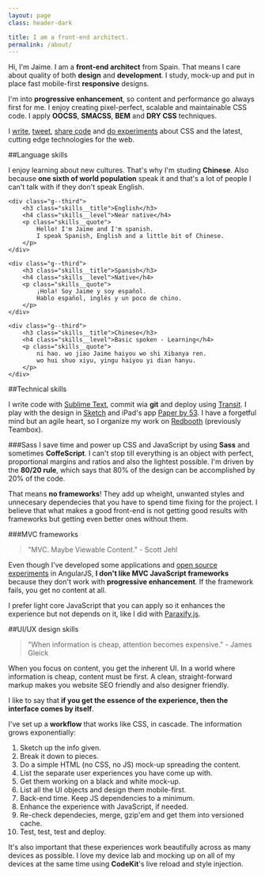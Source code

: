 ```yaml
---
layout: page
class: header-dark

title: I am a front-end architect.
permalink: /about/
---
```


Hi, I'm Jaime. I am a **front-end architect** from Spain. That means I care about quality of both **design** and **development**. I study, mock-up and put in place fast mobile-first **responsive** designs. 

I'm into **progressive enhancement**, so content and performance go always first for me.
I enjoy creating pixel-perfect, scalable and maintainable CSS code. I apply **OOCSS**, **SMACSS**, **BEM** and **DRY CSS** techniques.

I <a href="/">write</a>, <a href="http://twitter.com/{{site.twitter}}">tweet</a>, <a href="http://github.com/{{ site.username }}">share code</a> and <a href="http://codepen.io/{{ site.username }}">do experiments</a> about CSS and the latest, cutting edge technologies for the web.

##Language skills

I enjoy learning about new cultures. That's why I'm studing **Chinese**. Also because **one sixth of world population** speak it and that's a lot of people I can't talk with if they don't speak English.

<div class="grid skills">
	
	<div class="g--third">
		<h3 class="skills__title">English</h3>
		<h4 class="skills__level">Near native</h4>
		<p class="skills__quote">
			Hello! I'm Jaime and I'm spanish.
			I speak Spanish, English and a little bit of Chinese.
		</p>
	</div>

	<div class="g--third">
		<h3 class="skills__title">Spanish</h3>
		<h4 class="skills__level">Native</h4>
		<p class="skills__quote">
			¡Hola! Soy Jaime y soy español.
			Hablo español, inglés y un poco de chino.
		</p>
	</div>

	<div class="g--third">
		<h3 class="skills__title">Chinese</h3>
		<h4 class="skills__level">Basic spoken - Learning</h4>
		<p class="skills__quote">
			ni hao. wo jiao Jaime haiyou wo shi Xibanya ren.
			wo hui shuo xiyu, yingu haiyou yi dian hanyu.
		</p>
	</div>

</div>

##Technical skills

I write code with [Sublime Text](http://www.sublimetext.com/3), commit wia **git** and deploy using [Transit](http://panic.com/transmit/).
I play with the design in [Sketch](http://bohemiancoding.com/sketch/) and iPad's app [Paper by 53](https://www.fiftythree.com/paper).
I have a forgetful mind but an agile heart, so I organize my work on [Redbooth](https://redbooth.com/) (previously Teambox).

###Sass
I save time and power up CSS and JavaScript by using **Sass** and sometimes **CoffeScript**. I can't stop till everything is an object with perfect, proportional margins and ratios and also the lightest possible.
I'm driven by the **80/20 rule**, which says that 80% of the design can be accomplished by 20% of the code.

That means **no frameworks**! They add up wheight, unwanted styles and unnecesary dependecies that you have to spend time fixing for the project. I believe that what makes a good front-end is not getting good results with frameworks but getting even better ones without them.

###MVC frameworks
> "MVC. Maybe Viewable Content." - Scott Jehl

Even though I've developed some applications and [open source experiments](https://github.com/jaicab/ciego.es) in AngularJS, **I don't like MVC JavaScript frameworks** because they don't work with **progressive enhancement**. If the framework fails, you get no content at all.

I prefer light core JavaScript that you can apply so it enhances the experience but not depends on it, like I did with [Paraxify.js](https://github.com/jaicab/Paraxify.js).

##UI/UX design skills

>"When information is cheap, attention becomes expensive." - James Gleick

When you focus on content, you get the inherent UI. In a world where information is cheap, content must be first. A clean, straight-forward markup makes you website SEO friendly and also designer friendly.

I like to say that __if you get the essence of the experience, then the interface comes by itself__.

I've set up a **workflow** that works like CSS, in cascade. The information grows exponentially:

1. Sketch up the info given.
2. Break it down to pieces.
3. Do a simple HTML (no CSS, no JS) mock-up spreading the content.
4. List the separate user experiences you have come up with.
5. Get them working on a black and white mock-up.
6. List all the UI objects and design them mobile-first.
7. Back-end time. Keep JS dependencies to a minimum.
8. Enhance the experience with JavaScript, if needed.
9. Re-check dependecies, merge, gzip'em and get them into versioned cache.
10. Test, test, test and deploy.

It's also important that these experiences work beautifully across as many devices as possible. I love my device lab and mocking up on all of my devices at the same time using **CodeKit**'s live reload and style injection.